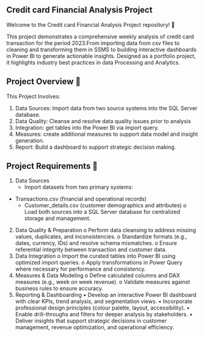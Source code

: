 Credit card Financial Analysis Project
---

Welcome to the Credit card Financial Analysis Project repository! 🚀

This project demonstrates a comprehensive weekly analysis of credit card transaction for the period 2023.From importing data from csv files to cleaning and transforming them in SSMS to building interactive dashboards in Power BI to generate actionable insights. Designed as a portfolio project, it highlights industry best practices in data Processing and Analytics.


Project Overview 🎯
---

This Project Involves:
  1)	Data Sources: Import data from two source systems into the SQL Server database.
  2)	Data Quality: Cleanse and resolve data quality issues prior to analysis
  3)	Integration: get tables into the Power BI via import query.
  4)	Measures: create additional measures to support data model and insight generation.
  5)	Report: Build a dashboard to support strategic decision making.

Project Requirements 🚀
---

 1. Data Sources
    * Import datasets from two primary systems:
  * Transactions.csv (financial and operational records)
    * 	Customer_details.csv (customer demographics and attributes)
    o	Load both sources into a SQL Server database for centralized storage and management.
 2.	Data Quality & Preparation
    o	Perform data cleansing to address missing values, duplicates, and inconsistencies.
    o	Standardize formats (e.g., dates, currency, IDs) and resolve schema mismatches.
    o	Ensure referential integrity between transaction and customer data.
3.	Data Integration
    o	Import the curated tables into Power BI using optimized import queries.
    o	Apply transformations in Power Query where necessary for performance and consistency.
4.	Measures & Data Modeling
    o	Define calculated columns and DAX measures (e.g., week on week revenue).
    o	Validate measures against business rules to ensure accuracy.
5.	Reporting & Dashboarding
    •	Develop an interactive Power BI dashboard with clear KPIs, trend analysis, and segmentation views.
    •	Incorporate professional design principles (colour palette, layout, accessibility).
    •	Enable drill-throughs and filters for deeper analysis by stakeholders.
    •	Deliver insights that support strategic decisions in customer management, revenue optimization, and operational efficiency.




